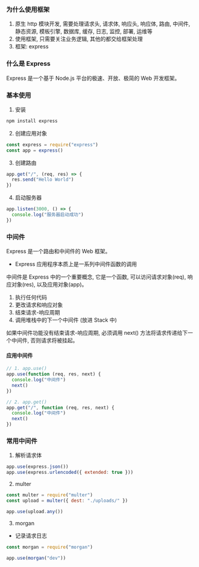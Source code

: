 ### 为什么使用框架

1. 原生 http 模块开发, 需要处理请求头, 请求体, 响应头, 响应体, 路由, 中间件, 静态资源, 模板引擎, 数据库, 缓存, 日志, 监控, 部署, 运维等
2. 使用框架, 只需要关注业务逻辑, 其他的都交给框架处理
3. 框架: express

### 什么是 Express

Express 是一个基于 Node.js 平台的极速、开放、极简的 Web 开发框架。

### 基本使用

1. 安装

```bash
npm install express
```

2. 创建应用对象

```js
const express = require("express")
const app = express()
```

3. 创建路由

```js
app.get("/", (req, res) => {
  res.send("Hello World")
})
```

4. 启动服务器

```js
app.listen(3000, () => {
  console.log("服务器启动成功")
})
```

### 中间件

Express 是一个路由和中间件的 Web 框架。

- Express 应用程序本质上是一系列中间件函数的调用

中间件是 Express 中的一个重要概念, 它是一个函数, 可以访问请求对象(req), 响应对象(res), 以及应用对象(app)。

1. 执行任何代码
2. 更改请求和响应对象
3. 结束请求-响应周期
4. 调用堆栈中的下一个中间件 (放进 Stack 中)

如果中间件功能没有结束请求-响应周期, 必须调用 next() 方法将请求传递给下一个中间件, 否则请求将被挂起。

#### 应用中间件

```js
// 1. app.use()
app.use(function (req, res, next) {
  console.log("中间件")
  next()
})

// 2. app.get()
app.get("/", function (req, res, next) {
  console.log("中间件")
  next()
})
```


### 常用中间件

1. 解析请求体

```js
app.use(express.json())
app.use(express.urlencoded({ extended: true }))
```
2. multer

```js
const multer = require("multer")
const upload = multer({ dest: "./uploads/" })

app.use(upload.any())
```

3. morgan

- 记录请求日志
```js
const morgan = require("morgan")

app.use(morgan("dev"))
```
